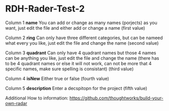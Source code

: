 # RDH-Rader-Test-2
Column 1 **name**
  You can add or change as many names (porjects) as you want, just edit the file and either add or change a name (first value)

Column 2 **ring**
  Can only have three different categories, but can be nameed what every you like, just edit the file and change the name (second value)

Column 3 **quadrant**
  Can only have 4 quadrant names but those 4 names can be anything you like, just edit the file and change the name (there has to be 4 quadrant names or else it will not work, can not be more that 4 specific names, make sure spelling is consistant) (third value)

Column 4 **isNew**
  Either true or false (fourth value)

Column 5 **description**
  Enter a decspitopn for the project (fifth value)

Additional How to information: https://github.com/thoughtworks/build-your-own-radar

